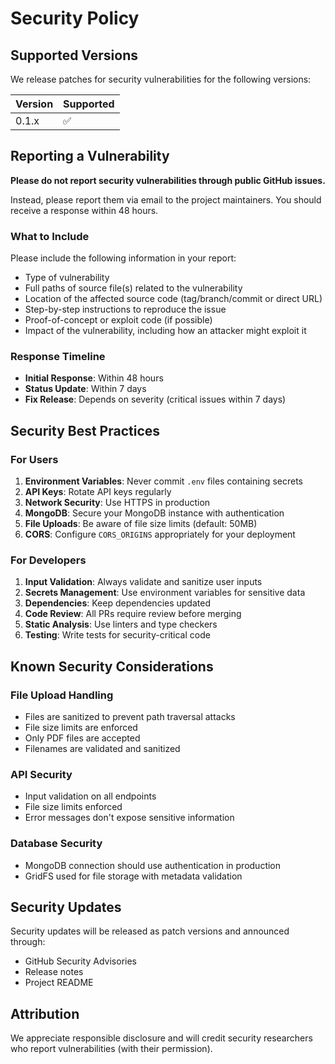 # Security Policy

## Supported Versions

We release patches for security vulnerabilities for the following versions:

| Version | Supported          |
| ------- | ------------------ |
| 0.1.x   | :white_check_mark: |

## Reporting a Vulnerability

**Please do not report security vulnerabilities through public GitHub issues.**

Instead, please report them via email to the project maintainers. You should receive a response within 48 hours.

### What to Include

Please include the following information in your report:

- Type of vulnerability
- Full paths of source file(s) related to the vulnerability
- Location of the affected source code (tag/branch/commit or direct URL)
- Step-by-step instructions to reproduce the issue
- Proof-of-concept or exploit code (if possible)
- Impact of the vulnerability, including how an attacker might exploit it

### Response Timeline

- **Initial Response**: Within 48 hours
- **Status Update**: Within 7 days
- **Fix Release**: Depends on severity (critical issues within 7 days)

## Security Best Practices

### For Users

1. **Environment Variables**: Never commit `.env` files containing secrets
2. **API Keys**: Rotate API keys regularly
3. **Network Security**: Use HTTPS in production
4. **MongoDB**: Secure your MongoDB instance with authentication
5. **File Uploads**: Be aware of file size limits (default: 50MB)
6. **CORS**: Configure `CORS_ORIGINS` appropriately for your deployment

### For Developers

1. **Input Validation**: Always validate and sanitize user inputs
2. **Secrets Management**: Use environment variables for sensitive data
3. **Dependencies**: Keep dependencies updated
4. **Code Review**: All PRs require review before merging
5. **Static Analysis**: Use linters and type checkers
6. **Testing**: Write tests for security-critical code

## Known Security Considerations

### File Upload Handling
- Files are sanitized to prevent path traversal attacks
- File size limits are enforced
- Only PDF files are accepted
- Filenames are validated and sanitized

### API Security
- Input validation on all endpoints
- File size limits enforced
- Error messages don't expose sensitive information

### Database Security
- MongoDB connection should use authentication in production
- GridFS used for file storage with metadata validation

## Security Updates

Security updates will be released as patch versions and announced through:
- GitHub Security Advisories
- Release notes
- Project README

## Attribution

We appreciate responsible disclosure and will credit security researchers who report vulnerabilities (with their permission).
